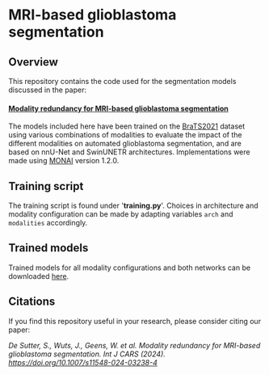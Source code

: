 # MRI-based glioblastoma segmentation

## Overview

This repository contains the code used for the segmentation models discussed in the paper:

#### [Modality redundancy for MRI-based glioblastoma segmentation](doi.org/10.1007/s11548-024-03238-4)

The models included here have been trained on the [BraTS2021](https://www.kaggle.com/datasets/dschettler8845/brats-2021-task1) dataset using various combinations of modalities to evaluate the impact of the different modalities on automated glioblastoma segmentation, and are based on nnU-Net and SwinUNETR architectures. Implementations were made using [MONAI](https://github.com/Project-MONAI) version 1.2.0.

<!-- ![Summary of the workflow.](https://media.springernature.com/full/springer-static/image/art%3A10.1007%2Fs11548-024-03238-4/MediaObjects/11548_2024_3238_Fig1_HTML.png?as=webp) -->

## Training script

The training script is found under '**training.py**'. Choices in architecture and modality configuration can be made by adapting variables `arch` and `modalities` accordingly.

## Trained models

Trained models for all modality configurations and both networks can be downloaded [here](https://drive.google.com/uc?export=download&id=https://drive.google.com/drive/folders/15tiAk2PcOAgedWPIRqg0HGwkklxRA1mO?usp=drive_link).  

## Citations

If you find this repository useful in your research, please consider citing our paper:

*De Sutter, S., Wuts, J., Geens, W. et al. Modality redundancy for MRI-based glioblastoma segmentation. Int J CARS (2024). https://doi.org/10.1007/s11548-024-03238-4* 

